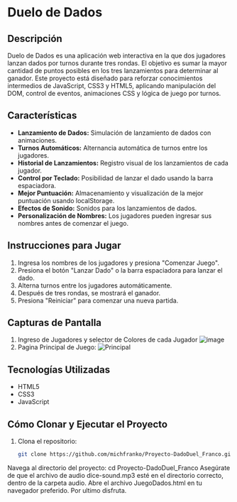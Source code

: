 # Duelo de Dados

## Descripción
Duelo de Dados es una aplicación web interactiva en la que dos jugadores lanzan dados por turnos durante tres rondas. El objetivo es sumar la mayor cantidad de puntos posibles en los tres lanzamientos para determinar al ganador. Este proyecto está diseñado para reforzar conocimientos intermedios de JavaScript, CSS3 y HTML5, aplicando manipulación del DOM, control de eventos, animaciones CSS y lógica de juego por turnos.

## Características
- **Lanzamiento de Dados:** Simulación de lanzamiento de dados con animaciones.
- **Turnos Automáticos:** Alternancia automática de turnos entre los jugadores.
- **Historial de Lanzamientos:** Registro visual de los lanzamientos de cada jugador.
- **Control por Teclado:** Posibilidad de lanzar el dado usando la barra espaciadora.
- **Mejor Puntuación:** Almacenamiento y visualización de la mejor puntuación usando localStorage.
- **Efectos de Sonido:** Sonidos para los lanzamientos de dados.
- **Personalización de Nombres:** Los jugadores pueden ingresar sus nombres antes de comenzar el juego.

## Instrucciones para Jugar
1. Ingresa los nombres de los jugadores y presiona "Comenzar Juego".
2. Presiona el botón "Lanzar Dado" o la barra espaciadora para lanzar el dado.
3. Alterna turnos entre los jugadores automáticamente.
4. Después de tres rondas, se mostrará el ganador.
5. Presiona "Reiniciar" para comenzar una nueva partida.
   
## Capturas de Pantalla

1. Ingreso de Jugadores y selector de Colores de cada Jugador
![image](https://github.com/user-attachments/assets/ac61d05a-8539-4518-afe0-2b194d39c6bb)
2. Pagina Principal de Juego:
 ![Principal](https://github.com/user-attachments/assets/4e5ccd3c-0aa2-4651-8977-f5b58b51a36d)

## Tecnologías Utilizadas
- HTML5
- CSS3
- JavaScript

## Cómo Clonar y Ejecutar el Proyecto
1. Clona el repositorio:
   ```bash
   git clone https://github.com/michfranko/Proyecto-DadoDuel_Franco.git
Navega al directorio del proyecto:
cd Proyecto-DadoDuel_Franco
Asegúrate de que el archivo de audio dice-sound.mp3 esté en el directorio correcto, dentro de la carpeta audio.
Abre el archivo JuegoDados.html en tu navegador preferido.
Por ultimo disfruta.


